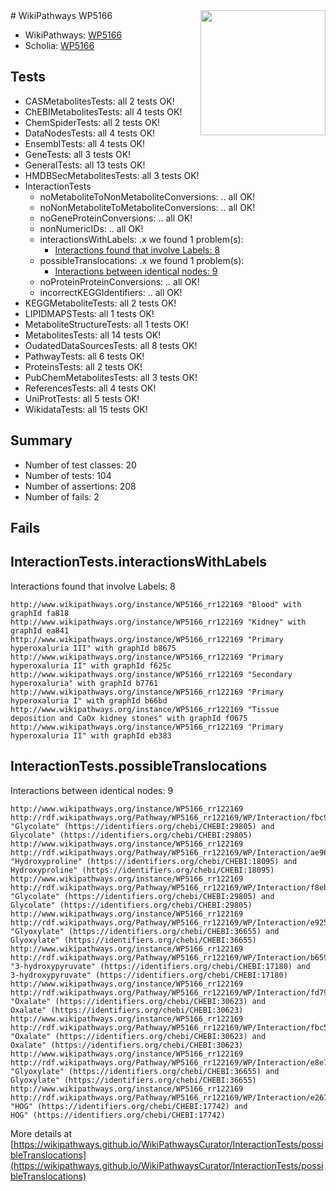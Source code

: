 <img style="float: right; width: 200px" src="https://upload.wikimedia.org/wikipedia/commons/thumb/8/83/Wplogo_with_text_500.png/640px-Wplogo_with_text_500.png" />
# WikiPathways WP5166

* WikiPathways: [WP5166](https://new.wikipathways.org/pathways/WP5166)
* Scholia: [WP5166](https://scholia.toolforge.org/wikipathways/WP5166)
## Tests
* CASMetabolitesTests: all 2 tests OK!
* ChEBIMetabolitesTests: all 4 tests OK!
* ChemSpiderTests: all 2 tests OK!
* DataNodesTests: all 4 tests OK!
* EnsemblTests: all 4 tests OK!
* GeneTests: all 3 tests OK!
* GeneralTests: all 13 tests OK!
* HMDBSecMetabolitesTests: all 3 tests OK!
* InteractionTests
    * noMetaboliteToNonMetaboliteConversions: .. all OK!
    * noNonMetaboliteToMetaboliteConversions: .. all OK!
    * noGeneProteinConversions: .. all OK!
    * nonNumericIDs: .. all OK!
    * interactionsWithLabels: .x we found 1 problem(s):
        * [Interactions found that involve Labels: 8](#630d267f)
    * possibleTranslocations: .x we found 1 problem(s):
        * [Interactions between identical nodes: 9](#1c11820e)
    * noProteinProteinConversions: .. all OK!
    * incorrectKEGGIdentifiers: .. all OK!
* KEGGMetaboliteTests: all 2 tests OK!
* LIPIDMAPSTests: all 1 tests OK!
* MetaboliteStructureTests: all 1 tests OK!
* MetabolitesTests: all 14 tests OK!
* OudatedDataSourcesTests: all 8 tests OK!
* PathwayTests: all 6 tests OK!
* ProteinsTests: all 2 tests OK!
* PubChemMetabolitesTests: all 3 tests OK!
* ReferencesTests: all 4 tests OK!
* UniProtTests: all 5 tests OK!
* WikidataTests: all 15 tests OK!


## Summary

* Number of test classes: 20
* Number of tests: 104
* Number of assertions: 208
* Number of fails: 2

## Fails

<a name="630d267f" />

## InteractionTests.interactionsWithLabels

Interactions found that involve Labels: 8
```
http://www.wikipathways.org/instance/WP5166_rr122169 "Blood" with graphId fa818
http://www.wikipathways.org/instance/WP5166_rr122169 "Kidney" with graphId ea841
http://www.wikipathways.org/instance/WP5166_rr122169 "Primary hyperoxaluria III" with graphId b8675
http://www.wikipathways.org/instance/WP5166_rr122169 "Primary hyperoxaluria II" with graphId f625c
http://www.wikipathways.org/instance/WP5166_rr122169 "Secondary hyperoxaluria" with graphId b7761
http://www.wikipathways.org/instance/WP5166_rr122169 "Primary hyperoxaluria I" with graphId b66bd
http://www.wikipathways.org/instance/WP5166_rr122169 "Tissue deposition and CaOx kidney stones" with graphId f0675
http://www.wikipathways.org/instance/WP5166_rr122169 "Primary hyperoxaluria II" with graphId eb383
```

<a name="1c11820e" />

## InteractionTests.possibleTranslocations

Interactions between identical nodes: 9
```
http://www.wikipathways.org/instance/WP5166_rr122169 http://rdf.wikipathways.org/Pathway/WP5166_rr122169/WP/Interaction/fbc9b "Glycolate" (https://identifiers.org/chebi/CHEBI:29805) and 
Glycolate" (https://identifiers.org/chebi/CHEBI:29805)
http://www.wikipathways.org/instance/WP5166_rr122169 http://rdf.wikipathways.org/Pathway/WP5166_rr122169/WP/Interaction/ae961 "Hydroxyproline" (https://identifiers.org/chebi/CHEBI:18095) and 
Hydroxyproline" (https://identifiers.org/chebi/CHEBI:18095)
http://www.wikipathways.org/instance/WP5166_rr122169 http://rdf.wikipathways.org/Pathway/WP5166_rr122169/WP/Interaction/f8eb1 "Glycolate" (https://identifiers.org/chebi/CHEBI:29805) and 
Glycolate" (https://identifiers.org/chebi/CHEBI:29805)
http://www.wikipathways.org/instance/WP5166_rr122169 http://rdf.wikipathways.org/Pathway/WP5166_rr122169/WP/Interaction/e9259 "Glyoxylate" (https://identifiers.org/chebi/CHEBI:36655) and 
Glyoxylate" (https://identifiers.org/chebi/CHEBI:36655)
http://www.wikipathways.org/instance/WP5166_rr122169 http://rdf.wikipathways.org/Pathway/WP5166_rr122169/WP/Interaction/b6598 "3-hydroxypyruvate" (https://identifiers.org/chebi/CHEBI:17180) and 
3-hydroxypyruvate" (https://identifiers.org/chebi/CHEBI:17180)
http://www.wikipathways.org/instance/WP5166_rr122169 http://rdf.wikipathways.org/Pathway/WP5166_rr122169/WP/Interaction/fd795 "Oxalate" (https://identifiers.org/chebi/CHEBI:30623) and 
Oxalate" (https://identifiers.org/chebi/CHEBI:30623)
http://www.wikipathways.org/instance/WP5166_rr122169 http://rdf.wikipathways.org/Pathway/WP5166_rr122169/WP/Interaction/fbc58 "Oxalate" (https://identifiers.org/chebi/CHEBI:30623) and 
Oxalate" (https://identifiers.org/chebi/CHEBI:30623)
http://www.wikipathways.org/instance/WP5166_rr122169 http://rdf.wikipathways.org/Pathway/WP5166_rr122169/WP/Interaction/e8e75 "Glyoxylate" (https://identifiers.org/chebi/CHEBI:36655) and 
Glyoxylate" (https://identifiers.org/chebi/CHEBI:36655)
http://www.wikipathways.org/instance/WP5166_rr122169 http://rdf.wikipathways.org/Pathway/WP5166_rr122169/WP/Interaction/e2679 "HOG" (https://identifiers.org/chebi/CHEBI:17742) and 
HOG" (https://identifiers.org/chebi/CHEBI:17742)
```

More details at [https://wikipathways.github.io/WikiPathwaysCurator/InteractionTests/possibleTranslocations](https://wikipathways.github.io/WikiPathwaysCurator/InteractionTests/possibleTranslocations)

